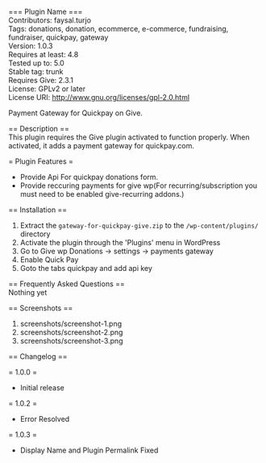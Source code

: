=== Plugin Name ===  
Contributors: faysal.turjo  
Tags: donations, donation, ecommerce, e-commerce, fundraising, fundraiser, quickpay, gateway  
Version: 1.0.3  
Requires at least: 4.8  
Tested up to: 5.0  
Stable tag: trunk  
Requires Give: 2.3.1  
License: GPLv2 or later  
License URI: http://www.gnu.org/licenses/gpl-2.0.html  

Payment Gateway for Quickpay on Give.

== Description ==  
This plugin requires the Give plugin activated to function properly. When activated, it adds a payment gateway for quickpay.com.  

= Plugin Features =  

*   Provide Api For quickpay donations form.  
*   Provide reccuring payments for give wp(For recurring/subscription you must need to be enabled give-recurring addons.)  

== Installation ==  

1. Extract the `gateway-for-quickpay-give.zip` to the `/wp-content/plugins/` directory  
2. Activate the plugin through the 'Plugins' menu in WordPress  
3. Go to Give wp Donations -> settings -> payments gateway  
4. Enable Quick Pay  
5. Goto the tabs quickpay and add api key  

== Frequently Asked Questions ==  
Nothing yet  

== Screenshots ==  

1. screenshots/screenshot-1.png  
2. screenshots/screenshot-2.png  
3. screenshots/screenshot-3.png  

== Changelog ==

= 1.0.0 =  
  * Initial release  
  
= 1.0.2 =  
* Error Resolved  

= 1.0.3 =  
* Display Name and Plugin Permalink Fixed  


